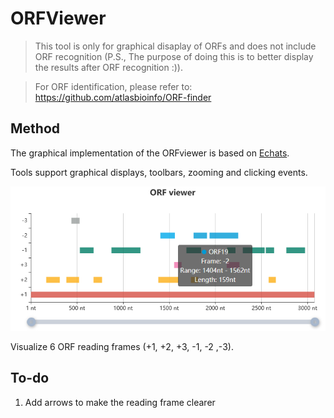 # ORFViewer

>This tool is only for graphical disaplay of ORFs and does not include ORF recognition (P.S., The purpose of doing this is to better display the results after ORF recognition :)).

>For ORF identification, please refer to: https://github.com/atlasbioinfo/ORF-finder

## Method

The graphical implementation of the ORFviewer is based on [Echats](
www.echartsjs.com).

Tools support graphical displays, toolbars, zooming and clicking events.

![logo](./orfviewer.png)

Visualize 6 ORF reading frames (+1, +2, +3, -1, -2 ,-3).

## To-do

1. Add arrows to make the reading frame clearer
